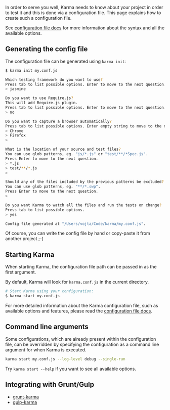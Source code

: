 In order to serve you well, Karma needs to know about your project in order to test it
and this is done via a configuration file. This page explains how to create such a configuration file.

See [configuration file docs] for more information about the syntax and all the available options.

## Generating the config file

The configuration file can be generated using `karma init`:
```bash
$ karma init my.conf.js

Which testing framework do you want to use?
Press tab to list possible options. Enter to move to the next question.
> jasmine

Do you want to use Require.js?
This will add Require.js plugin.
Press tab to list possible options. Enter to move to the next question.
> no

Do you want to capture a browser automatically?
Press tab to list possible options. Enter empty string to move to the next question.
> Chrome
> Firefox
>

What is the location of your source and test files?
You can use glob patterns, eg. "js/*.js" or "test/**/*Spec.js".
Press Enter to move to the next question.
> *.js
> test/**/*.js
>

Should any of the files included by the previous patterns be excluded?
You can use glob patterns, eg. "**/*.swp".
Press Enter to move to the next question.
>

Do you want Karma to watch all the files and run the tests on change?
Press tab to list possible options.
> yes

Config file generated at "/Users/vojta/Code/karma/my.conf.js".
```

Of course, you can write the config file by hand or copy-paste it from another project ;-)

## Starting Karma
When starting Karma, the configuration file path can be passed in as the first argument.

By default, Karma will look for `karma.conf.js` in the current directory.
```bash
# Start Karma using your configuration:
$ karma start my.conf.js
```

For more detailed information about the Karma configuration file, such as available options and features,
please read the [configuration file docs].

## Command line arguments
Some configurations, which are already present within the configuration file, can be overridden by specifying the configuration
as a command line argument for when Karma is executed.

```bash
karma start my.conf.js --log-level debug --single-run
```

Try `karma start --help` if you want to see all available options.


## Integrating with Grunt/Gulp
- [grunt-karma]
- [gulp-karma]


[configuration file docs]: ../config/configuration-file.html
[Grunt]: https://gruntjs.com/
[grunt-karma]: https://github.com/karma-runner/grunt-karma
[Gulp]: https://gulpjs.com
[gulp-karma]: https://github.com/karma-runner/gulp-karma
